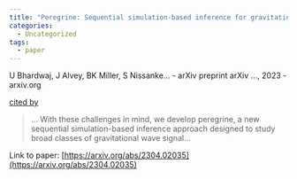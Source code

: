 ```yaml
---
title: "Peregrine: Sequential simulation-based inference for gravitational wave signals"
categories:
  - Uncategorized
tags:
  - paper
---
```

U Bhardwaj, J Alvey, BK Miller, S Nissanke… - arXiv preprint arXiv …, 2023 - arxiv.org

[cited by](None) 

>… With these challenges in mind, we develop peregrine, a new sequential simulation-based inference approach designed to study broad classes of gravitational wave signal…

Link to paper: [https://arxiv.org/abs/2304.02035](https://arxiv.org/abs/2304.02035)
